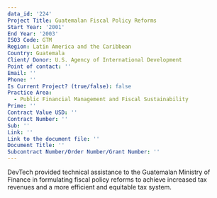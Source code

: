 ```yaml
---
data_id: '224'
Project Title: Guatemalan Fiscal Policy Reforms
Start Year: '2001'
End Year: '2003'
ISO3 Code: GTM
Region: Latin America and the Caribbean
Country: Guatemala
Client/ Donor: U.S. Agency of International Development
Point of contact: ''
Email: ''
Phone: ''
Is Current Project? (true/false): false
Practice Area:
  - Public Financial Management and Fiscal Sustainability
Prime: ''
Contract Value USD: ''
Contract Number: ''
Sub: ''
Link: ''
Link to the document file: ''
Document Title: ''
Subcontract Number/Order Number/Grant Number: ''
---
```


DevTech provided technical assistance to the Guatemalan Ministry of Finance in formulating fiscal policy reforms to achieve increased tax revenues and a more efficient and equitable tax system.